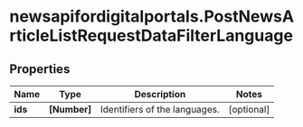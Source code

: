 # newsapifordigitalportals.PostNewsArticleListRequestDataFilterLanguage

## Properties

Name | Type | Description | Notes
------------ | ------------- | ------------- | -------------
**ids** | **[Number]** | Identifiers of the languages. | [optional] 


